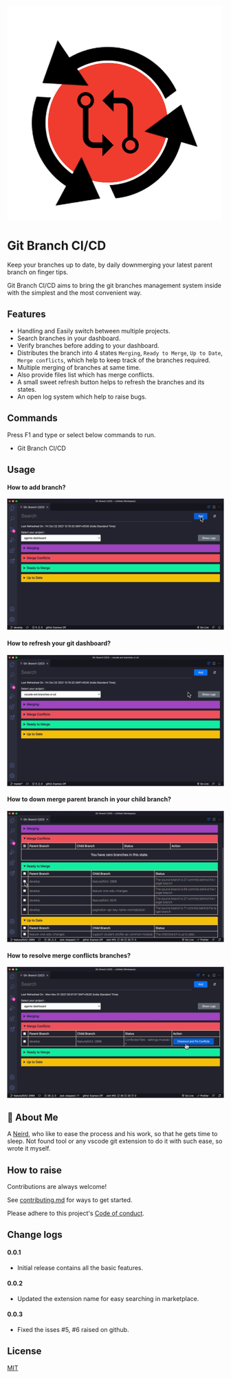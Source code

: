 
![Logo](https://github.com/AdityaToke/vscode-ext-branches-ci-cd/blob/master/readme-animations/ext-icon.png?raw=true)
# Git Branch CI/CD

Keep your branches up to date, by daily downmerging your latest parent branch on finger tips.

Git Branch CI/CD aims to bring the git branches management system inside with the simplest and the most convenient way.




## Features

 - Handling and Easily switch between multiple projects.
 - Search branches in your dashboard.
 - Verify branches before adding to your dashboard.
 - Distributes the branch into 4 states `Merging`, `Ready to Merge`, `Up to Date`, `Merge conflicts`, which help to keep track of the branches required.
 - Multiple merging of branches at same time.
 - Also provide files list which has merge conflicts.
 - A small sweet refresh button helps to refresh the branches and its states.
 - An open log system which help to raise bugs.



## Commands

Press F1 and type or select below commands to run.

* Git Branch CI/CD

## Usage

#### How to add branch?
![Add Branch](https://github.com/AdityaToke/vscode-ext-branches-ci-cd/blob/master/readme-animations/add.gif?raw=true)

#### How to refresh your git dashboard?
![Refresh Branch](https://github.com/AdityaToke/vscode-ext-branches-ci-cd/blob/master/readme-animations/refresh.gif?raw=true)

#### How to down merge parent branch in your child branch?
![Merge Branch](https://github.com/AdityaToke/vscode-ext-branches-ci-cd/blob/master/readme-animations/merge.gif?raw=true)

#### How to resolve merge conflicts branches?
![Merge conflicts](https://github.com/AdityaToke/vscode-ext-branches-ci-cd/blob/master/readme-animations/merge-conflicts.gif?raw=true)


## 🚀 About Me
A [Neird](https://www.linkedin.com/in/aditya-toke/), who like to ease the process and his work, so that he gets time to sleep.
Not found tool or any vscode git extension to do it with such ease, so wrote it myself.


## How to raise 

Contributions are always welcome!

See [contributing.md](https://github.com/AdityaToke/vscode-ext-branches-ci-cd/blob/master/contributing.md) for ways to get started.

Please adhere to this project's [Code of conduct](https://github.com/AdityaToke/vscode-ext-branches-ci-cd/blob/master/code_of_conduct.md).



## Change logs

#### 0.0.1
- Initial release contains all the basic features.

#### 0.0.2
- Updated the extension name for easy searching in marketplace.

#### 0.0.3
- Fixed the isses #5, #6 raised on github.

## License

[MIT](https://github.com/AdityaToke/vscode-ext-branches-ci-cd/blob/master/LICENSE)
